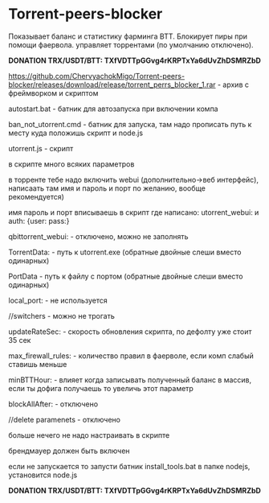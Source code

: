 # Torrent-peers-blocker

Показывает баланс и статистику фарминга BTT. Блокирует пиры при помощи фаервола. управляет торрентами (по умолчанию отключено).

<b>DONATION TRX/USDT/BTT: TXfVDTTpGGvg4rKRPTxYa6dUvZhDSMRZbD </b>

https://github.com/ChervyachokMigo/Torrent-peers-blocker/releases/download/release/torrent_perrs_blocker_1.rar - архив с фреймворком и скриптом

autostart.bat  - батник для автозапуска при включении компа

ban_not_utorrent.cmd - батник для запуска, там надо прописать путь к месту куда положишь скрипт и node.js

utorrent.js - скрипт

в скрипте много всяких параметров

в торренте тебе надо включить webui (дополнительно->веб интерфейс), написаать там имя и пароль и порт по желанию, вообще рекомендуется)

имя пароль и порт вписываешь в скрипт где написано: utorrent_webui: и auth: {user:  pass:}

qbittorrent_webui:  - отключено, можно не заполнять

TorrentData: - путь к utorrent.exe (обратные двойные слеши вместо одинарных)

PortData - путь к файлу с портом (обратные двойные слеши вместо одинарных)

local_port: - не используется

//switchers - можно не трогать

updateRateSec: - скорость обновления скрипта, по дефолту уже стоит 35 сек

max_firewall_rules: - количество правил в фаерволе, если комп слабый ставишь меньше

minBTTHour: - влияет когда записывать полученный баланс в массив, если ты дофига получаешь то увеличь этот параметр

blockAllAfter: - отключено

//delete paramenets - отключено

больше нечего не надо настраивать в скрипте

брендмауер должен быть включен

если не запускается то запусти батник install_tools.bat в папке nodejs, установится node.js

<b>DONATION TRX/USDT/BTT: TXfVDTTpGGvg4rKRPTxYa6dUvZhDSMRZbD </b>
